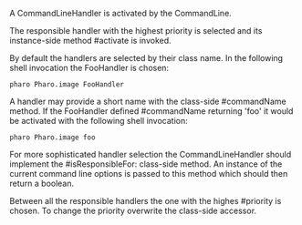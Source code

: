A CommandLineHandler is activated by the CommandLine. The responsible handler with the highest priority is selected and its instance-side method #activate is invoked.By default the handlers are selected by their class name. In the following shell invocation the FooHandler is chosen:	pharo Pharo.image FooHandlerA handler may provide a short name with the class-side #commandName method. If the FooHandler defined #commandName returning 'foo' it would be activated with the following shell invocation:		pharo Pharo.image foo	For more sophisticated handler selection the CommandLineHandler should implement the #isResponsibleFor: class-side method. An instance of the current command line options is passed to this method which should then return a boolean.Between all the responsible handlers the one with the highes #priority is chosen. To change the priority overwrite the class-side accessor.